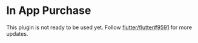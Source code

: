 # In App Purchase

This plugin is not ready to be used yet. Follow
[flutter/flutter#9591](https://github.com/flutter/flutter/issues/9591) for more
updates.